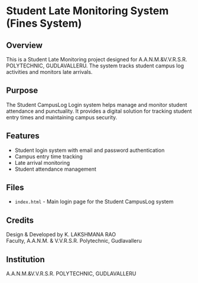 # Student Late Monitoring System (Fines System)

## Overview
This is a Student Late Monitoring project designed for A.A.N.M.&V.V.R.S.R. POLYTECHNIC, GUDLAVALLERU. The system tracks student campus log activities and monitors late arrivals.

## Purpose
The Student CampusLog Login system helps manage and monitor student attendance and punctuality. It provides a digital solution for tracking student entry times and maintaining campus security.

## Features
- Student login system with email and password authentication
- Campus entry time tracking
- Late arrival monitoring
- Student attendance management

## Files
- `index.html` - Main login page for the Student CampusLog system

## Credits
Design & Developed by K. LAKSHMANA RAO  
Faculty, A.A.N.M. & V.V.R.S.R. Polytechnic, Gudlavalleru

## Institution
A.A.N.M.&V.V.R.S.R. POLYTECHNIC, GUDLAVALLERU
